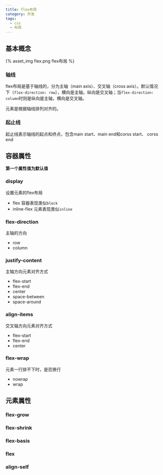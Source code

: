 ```yaml
---
title: flex布局
category: 开发
tags:
  - css
  - 布局
---
```


## 基本概念

{% asset_img flex.png flex布局 %}

### 轴线
flex布局是基于轴线的，分为主轴（main axis）、交叉轴（cross axis）。默认情况下（`flex-direction: row`），横向是主轴，纵向是交叉轴；当`flex-direction: column`时则是纵向是主轴，横向是交叉轴。

元素是根据轴线排列对齐的。

### 起止线
起止线表示轴线的起点和终点，包含main start、main end和corss start、 corss end

## 容器属性
**第一个属性值为默认值**
### display
设置元素的flex布局
* flex 容器表现类似`block`
* inline-flex 元素表现类似`inline`

### flex-direction
主轴的方向
* row
* column
### justify-content
主轴方向元素对齐方式
* flex-start
* flex-end
* center
* space-between
* space-around
### align-items
交叉轴方向元素对齐方式
* flex-start
* flex-end
* center
### flex-wrap
元素一行排不下时，是否换行
* nowrap
* wrap


## 元素属性

### flex-grow

### flex-shrink

### flex-basis

### flex

### align-self